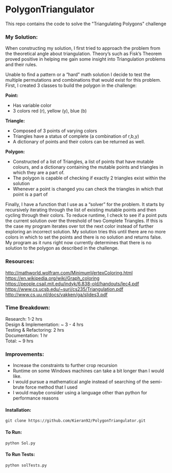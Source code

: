 # PolygonTriangulator
This repo contains the code to solve the "Triangulating Polygons" challenge  

### My Solution:  
When constructing my solution, I first tried to approach the problem from the theoretical angle about triangulation. Theory’s such as Fisk’s Theorem proved positive in helping me gain some insight into Triangulation problems and their rules.

Unable to find a pattern or a “hard” math solution I decide to test the multiple permutations and combinations that would exist for this problem. First, I created 3 classes to build the polygon in the challenge:

**Point:**  
* Has variable color  
* 3 colors red (r), yellow (y), blue (b)  

**Triangle:**  
* Composed of 3 points of varying colors
* Triangles have a status of complete (a combination of r,b,y)
* A dictionary of points and their colors can be returned as well. 

**Polygon:**    
* Constructed of a list of Triangles, a list of points that have mutable colours, and a dictionary containing the mutable points and triangles in which they are a part of.
* The polygon is capable of checking if exactly 2 triangles exist within the solution
* Whenever a point is changed you can check the triangles in which that point is a part of

Finally, I have a function that I use as a “solver” for the problem. It starts by recursively iterating through the list of existing mutable points and then cycling through their colors. To reduce runtime, I check to see if a point puts the current solution over the threshold of two Complete Triangles. If this is the case my program iterates over tot the next color instead of further exploring an incorrect solution.
My solution tries this until there are no more colors in which to set the points and there is no solution and returns false. My program as it runs right now currently determines that there is no solution to the polygon as described in the challenge. 


### Resources:  
http://mathworld.wolfram.com/MinimumVertexColoring.html  
https://en.wikipedia.org/wiki/Graph_coloring  
https://people.csail.mit.edu/indyk/6.838-old/handouts/lec4.pdf  
https://www.cs.ucsb.edu/~suri/cs235/Triangulation.pdf  
http://www.cs.uu.nl/docs/vakken/ga/slides3.pdf  

### Time Breakdown:  
Research: 1-2 hrs  
Design & Implementation: ~ 3 - 4 hrs  
Testing & Refactoring: 2 hrs  
Documentation: 1 hr  
Total: ~ 9 hrs    
### Improvements:  
* Increase the constraints to further crop recursion
* Runtime on some Windows machines can take a bit longer than I would like. 
* I would pursue a mathematical angle instead of searching of the semi-brute force method that I used
* I would maybe consider using a language other than python for performance reasons  
#### Installation:  
```git clone https://github.com/Kieran92/PolygonTriangulator.git ```
#### To Run:  
```python Sol.py ```
#### To Run Tests:  
```python solTests.py ``` 
